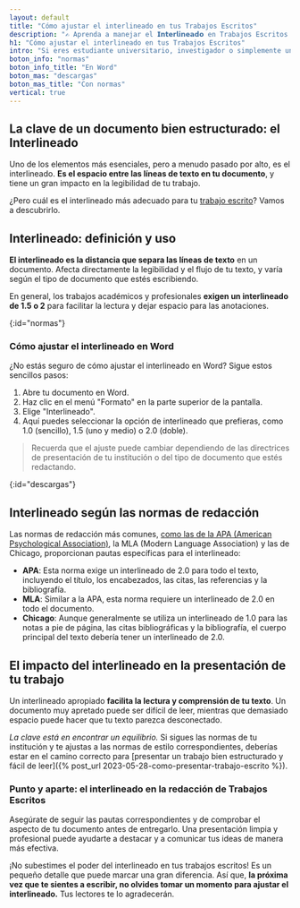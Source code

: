 ```yaml
---
layout: default
title: "Cómo ajustar el interlineado en tus Trabajos Escritos"
description: "✍️ Aprenda a manejar el 𝗜𝗻𝘁𝗲𝗿𝗹𝗶𝗻𝗲𝗮𝗱𝗼 en Trabajos Escritos con nuestra guía detallada. ¡No más confusiones con APA, MLA, Chicago! 🔍 Click para más."
h1: "Cómo ajustar el interlineado en tus Trabajos Escritos"
intro: "Si eres estudiante universitario, investigador o simplemente un profesional que se preocupa por la presentación de sus documentos, sabes lo importante que es dar formato con interlineados en la redacción de trabajos escritos."
boton_info: "normas"
boton_info_title: "En Word"
boton_mas: "descargas"
boton_mas_title: "Con normas"
vertical: true
---
```

## La clave de un documento bien estructurado: el Interlineado

Uno de los elementos más esenciales, pero a menudo pasado por alto, es el interlineado. **Es el espacio entre las líneas de texto en tu documento**, y tiene un gran impacto en la legibilidad de tu trabajo.

¿Pero cuál es el interlineado más adecuado para tu [trabajo escrito](/)? Vamos a descubrirlo.

## Interlineado: definición y uso

**El interlineado es la distancia que separa las líneas de texto** en un documento. Afecta directamente la legibilidad y el flujo de tu texto, y varía según el tipo de documento que estés escribiendo.

En general, los trabajos académicos y profesionales **exigen un interlineado de 1.5 o 2** para facilitar la lectura y dejar espacio para las anotaciones.
<!-- Anclaje para que la barra fijada no cubra el siguiente subtítulo -->
{:id="normas"}

### Cómo ajustar el interlineado en Word

¿No estás seguro de cómo ajustar el interlineado en Word? Sigue estos sencillos pasos:

1. Abre tu documento en Word.
2. Haz clic en el menú "Formato" en la parte superior de la pantalla.
3. Elige "Interlineado".
4. Aquí puedes seleccionar la opción de interlineado que prefieras, como 1.0 (sencillo), 1.5 (uno y medio) o 2.0 (doble).

>Recuerda que el ajuste puede cambiar dependiendo de las directrices de presentación de tu institución o del tipo de documento que estés redactando.
<!-- Anclaje para que la barra fijada no cubra el siguiente subtítulo -->
{:id="descargas"}

## Interlineado según las normas de redacción

Las normas de redacción más comunes, [como las de la APA (American Psychological Association)]({{'normas-apa'|relative_url}}), la MLA (Modern Language Association) y las de Chicago, proporcionan pautas específicas para el interlineado:

- **APA**: Esta norma exige un interlineado de 2.0 para todo el texto, incluyendo el título, los encabezados, las citas, las referencias y la bibliografía.
- **MLA**: Similar a la APA, esta norma requiere un interlineado de 2.0 en todo el documento.
- **Chicago**: Aunque generalmente se utiliza un interlineado de 1.0 para las notas a pie de página, las citas bibliográficas y la bibliografía, el cuerpo principal del texto debería tener un interlineado de 2.0.

## El impacto del interlineado en la presentación de tu trabajo

Un interlineado apropiado **facilita la lectura y comprensión de tu texto**. Un documento muy apretado puede ser difícil de leer, mientras que demasiado espacio puede hacer que tu texto parezca desconectado.

*La clave está en encontrar un equilibrio.* Si sigues las normas de tu institución y te ajustas a las normas de estilo correspondientes, deberías estar en el camino correcto para [presentar un trabajo bien estructurado y fácil de leer]({% post_url 2023-05-28-como-presentar-trabajo-escrito %}).

### Punto y aparte: el interlineado en la redacción de Trabajos Escritos

Asegúrate de seguir las pautas correspondientes y de comprobar el aspecto de tu documento antes de entregarlo. Una presentación limpia y profesional puede ayudarte a destacar y a comunicar tus ideas de manera más efectiva.

¡No subestimes el poder del interlineado en tus trabajos escritos! Es un pequeño detalle que puede marcar una gran diferencia. Así que, **la próxima vez que te sientes a escribir, no olvides tomar un momento para ajustar el interlineado.** Tus lectores te lo agradecerán.
